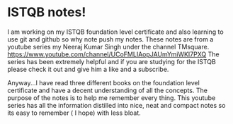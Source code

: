 # ISTQB notes!
I am working on my ISTQB foundation level certificate and also learning to use git and github so why note push my notes.  These notes are from a youtube series my Neeraj Kumar Singh under the channel TMsquare.   https://www.youtube.com/channel/UCoFMLIAopJAUmYmiWKI7PXQ   The series has been extremely helpful and if you are studying for the ISTQB please check it out and give him a like and a subscribe.   

Anyway...I have read three different books on the foundation level certificate and have a decent understanding of all the concepts.  The purpose of the notes is to help me remember every thing.  This youtube series has all the information distilled into nice, neat and compact notes so its easy to remember ( I hope) with less bloat.   